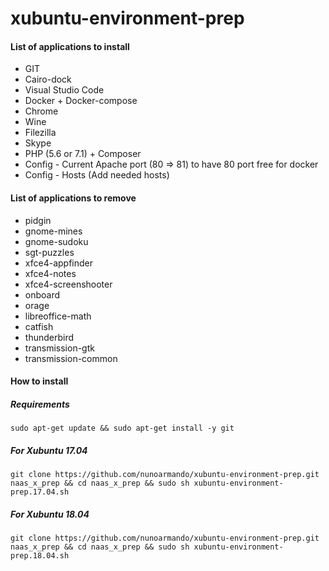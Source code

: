 # xubuntu-environment-prep

#### List of applications to install

- GIT
- Cairo-dock
- Visual Studio Code
- Docker + Docker-compose
- Chrome
- Wine
- Filezilla
- Skype
- PHP (5.6 or 7.1) + Composer
- Config - Current Apache port (80 => 81) to have 80 port free for docker
- Config - Hosts (Add needed hosts)

#### List of applications to remove

- pidgin
- gnome-mines
- gnome-sudoku
- sgt-puzzles
- xfce4-appfinder
- xfce4-notes
- xfce4-screenshooter
- onboard
- orage
- libreoffice-math
- catfish
- thunderbird
- transmission-gtk
- transmission-common


#### How to install

##### Requirements

```
sudo apt-get update && sudo apt-get install -y git
```

##### For Xubuntu 17.04

```
git clone https://github.com/nunoarmando/xubuntu-environment-prep.git naas_x_prep && cd naas_x_prep && sudo sh xubuntu-environment-prep.17.04.sh
```

##### For Xubuntu 18.04

```
git clone https://github.com/nunoarmando/xubuntu-environment-prep.git naas_x_prep && cd naas_x_prep && sudo sh xubuntu-environment-prep.18.04.sh
```

